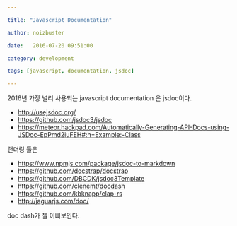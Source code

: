 ```yaml
---

title: "Javascript Documentation"

author: noizbuster

date:   2016-07-20 09:51:00

category: development

tags: [javascript, documentation, jsdoc]

---
```


2016년 가장 널리 사용되는 javascript documentation 은 jsdoc이다.
* http://usejsdoc.org/
* https://github.com/jsdoc3/jsdoc
* https://meteor.hackpad.com/Automatically-Generating-API-Docs-using-JSDoc-EpPmd2iuFEH#:h=Example:-Class

랜더링 툴은

* https://www.npmjs.com/package/jsdoc-to-markdown
* https://github.com/docstrap/docstrap
* https://github.com/DBCDK/jsdoc3Template
* https://github.com/clenemt/docdash
* https://github.com/kbknapp/clap-rs
* http://jaguarjs.com/doc/

doc dash가 젤 이뻐보인다.
